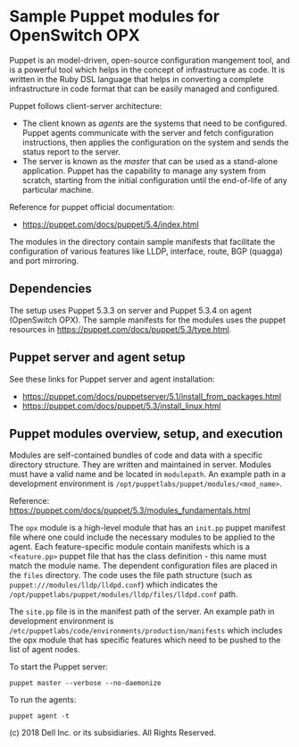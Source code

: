 # Sample Puppet modules for OpenSwitch OPX

Puppet is an model-driven, open-source configuration mangement tool, and is a powerful tool which helps in the concept of infrastructure as code. It is written in the Ruby DSL language that helps in converting a complete infrastructure in code format that can be easily managed and configured.

Puppet follows client-server architecture:

- The client known as *agents* are the systems that need to be configured. Puppet agents communicate with the server and fetch configuration instructions, then applies the configuration on the system and sends the status report to the server.
- The server is known as the *master* that can be used as a stand-alone application. Puppet has the capability to manage any system from scratch, starting from the initial configuration until the end-of-life of any particular machine.

Reference for puppet official documentation:

- https://puppet.com/docs/puppet/5.4/index.html

The modules in the directory contain sample manifests that facilitate the configuration of various features like LLDP, interface, route, BGP (quagga) and port mirroring.

## Dependencies

The setup uses Puppet 5.3.3 on server and Puppet 5.3.4 on agent (OpenSwitch OPX). The sample manifests for the modules uses the puppet resources in https://puppet.com/docs/puppet/5.3/type.html.

## Puppet server and agent setup

See these links for Puppet server and agent installation:

- https://puppet.com/docs/puppetserver/5.1/install_from_packages.html
- https://puppet.com/docs/puppet/5.3/install_linux.html
 
## Puppet modules overview, setup, and execution

Modules are self-contained bundles of code and data with a specific directory structure. They are written and maintained in server. Modules must have a valid name and be located in ``modulepath``. An example path in a development environment is ``/opt/puppetlabs/puppet/modules/<mod_name>``. 

Reference: https://puppet.com/docs/puppet/5.3/modules_fundamentals.html

The ``opx`` module is a high-level module that has an ``init.pp`` puppet manifest file where one could include the necessary modules to be applied to the agent. Each feature-specific module contain manifests which is a ``<feature.pp>`` puppet file that has the class definition - this name must match the module name. The dependent configuration files are placed in the ``files`` directory. The code uses the file path structure (such as ``puppet:///modules/lldp/lldpd.conf``) which indicates the ``/opt/puppetlabs/puppet/modules/lldp/files/lldpd.conf`` path.

The ``site.pp`` file is in the manifest path of the server. An example path in development environment is ``/etc/puppetlabs/code/environments/production/manifests`` which includes the opx module that has specific features which need to be pushed to the list of agent nodes. 

To start the Puppet server:

    puppet master --verbose --no-daemonize

To run the agents:

    puppet agent -t


(c) 2018 Dell Inc. or its subsidiaries. All Rights Reserved.
